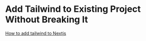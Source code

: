# Add Tailwind to Existing Project Without Breaking It

[How to add tailwind to Nextjs](https://tailwindcss.com/docs/guides/nextjs)
